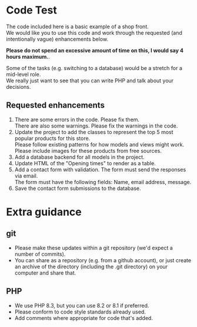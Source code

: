 # Code Test

The code included here is a basic example of a shop front.  
We would like you to use this code and work through the requested (and intentionally vague) enhancements below.

**Please do not spend an excessive amount of time on this, I would say 4 hours maximum.**.

Some of the tasks (e.g. switching to a database) would be a stretch for a mid-level role.  
We really just want to see that you can write PHP and talk about your decisions.

## Requested enhancements

1. There are some errors in the code. Please fix them.  
   There are also some warnings. Please fix the warnings in the code.
2. Update the project to add the classes to represent the top 5 most popular products for this store.  
   Please follow existing patterns for how models and views might work.  
   Please include images for these products from free sources.
3. Add a database backend for all models in the project. 
4. Update HTML of the "Opening times" to render as a table.
5. Add a contact form with validation. The form must send the responses via email.  
   The form must have the following fields: Name, email address, message.  
6. Save the contact form submissions to the database.


# Extra guidance

## git

- Please make these updates within a git repository (we'd expect a number of commits).
- You can share as a repository (e.g. from a github account), or just create an archive of the directory (including the .git directory) on your computer and share that.

## PHP

- We use PHP 8.3, but you can use 8.2 or 8.1 if preferred.
- Please conform to code style standards already used.
- Add comments where appropriate for code that's added.
